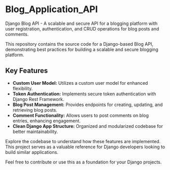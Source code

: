 # Blog_Application_API
Django Blog API - A scalable and secure API for a blogging platform with user registration, authentication, and CRUD operations for blog posts and comments.

This repository contains the source code for a Django-based Blog API, demonstrating best practices for building a scalable and secure blogging platform.

## Key Features
- **Custom User Model:** Utilizes a custom user model for enhanced flexibility.
- **Token Authentication:** Implements secure token authentication with Django Rest Framework.
- **Blog Post Management:** Provides endpoints for creating, updating, and retrieving blog posts.
- **Comment Functionality:** Allows users to post comments on blog entries, enhancing engagement.
- **Clean Django App Structure:** Organized and modularized codebase for better maintainability.

Explore the codebase to understand how these features are implemented. This project serves as a valuable reference for Django developers looking to build similar applications.

Feel free to contribute or use this as a foundation for your Django projects.
